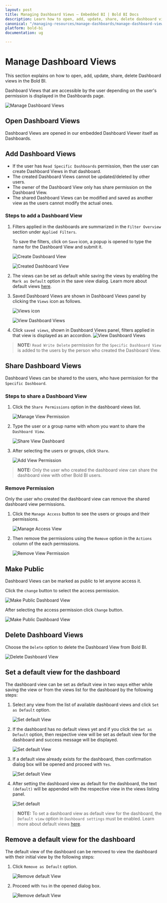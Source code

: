 ```yaml
---
layout: post
title: Managing Dashboard Views – Embedded BI | Bold BI Docs
description: Learn how to open, add, update, share, delete dashboard views and mark dashboard view as public in Bold BI Embedded.
canonical: "/managing-resources/manage-dashboards/manage-dashboard-views/" 
platform: bold-bi
documentation: ug

---
```


# Manage Dashboard Views

This section explains on how to open, add, update, share, delete Dashboard views in the Bold BI.

Dashboard Views that are accessible by the user depending on the user's permission is displayed in the Dashboards page.

![Manage Dashboard Views](/static/assets/managing-resources/manage-dashboards/images/Launch-Dashboard-Views-From-Server.png)

## Open Dashboard Views
Dashboard Views are opened in our embedded Dashboard Viewer itself as Dashboards.
		
## Add Dashboard Views
* If the user has `Read Specific Dashboards` permission, then the user can create Dashboard Views in that dashboard.
* The created Dashboard Views cannot be updated/deleted by other users.
* The owner of the Dashboard View only has share permission on the Dashboard View.
* The shared Dashboard Views can be modified and saved as another view as the users cannot modify the actual ones.  

### Steps to add a Dashboard View

1. Filters applied in the dashboards are summarized in the `Filter Overview` section under `Applied Filters`.

    To save the filters, click on `Save` icon, a popup is opened to type the name for the Dashboard View and submit it.

    ![Create Dashboard View](/static/assets/managing-resources/manage-dashboards/images/Add-Dashboard-View.png)    
    
    ![Created Dashboard View](/static/assets/managing-resources/manage-dashboards/images/Added-Dashboard-View.png#width=65%)

2. The views can be set as default while saving the views by enabling the `Mark as Default` option in the save view dialog. Learn more about default views [here](/site-administration/dashboard-settings/default-views/).

3. Saved Dashboard Views are shown in Dashboard Views panel by clicking the `Views` icon as follows.

   ![Views icon](/static/assets/managing-resources/manage-dashboards/images/views-icon.png)
  
   ![View Dashboard Views](/static/assets/managing-resources/manage-dashboards/images/View-Saved-Dashboard-Views.png)

4. Click `saved views`, shown in Dashboard Views panel, filters applied in that view is displayed as an accordion.
   ![View Dashboard Views](/static/assets/managing-resources/manage-dashboards/images/applied-filters-accordion.png)

> **NOTE:**  `Read Write Delete` permission for the `Specific Dashboard View` is added to the users by the person who created the Dashboard View.

## Share Dashboard Views
Dashboard Views can be shared to the users, who have permission for the `Specific Dashboard`.

### Steps to share a Dashboard View

1. Click the `Share Permissions` option in the dashboard views list.

	![Manage View Permission](/static/assets/managing-resources/manage-dashboards/images/manage-view-permission-context.png)

2. Type the user or a group name with whom you want to share the `Dashboard View`.

	![Share View Dashboard](/static/assets/managing-resources/manage-dashboards/images/share-dashbaord-view.png#width=65%)

3. After selecting the users or groups, click `Share`.

	![Add View Permission](/static/assets/managing-resources/manage-dashboards/images/add-view-permission.png#width=65%)
	
> **NOTE:**  Only the user who created the dashboard view can share the dashboard view with other Bold BI users.

### Remove Permission

Only the user who created the dashboard view can remove the shared dashboard view permissions.

1. Click the `Manage Access` button to see the users or groups and their permissions.

	![Manage Access View](/static/assets/managing-resources/manage-dashboards/images/manage-access-view.png#width=65%)

2. Then remove the permissions using the `Remove` option in the `Actions` column of the each permissions.

    ![Remove View Permission](/static/assets/managing-resources/manage-dashboards/images/remove-view-permission.png#width=55%)
	
## Make Public

Dashboard Views can be marked as public to let anyone access it.

Click the `change` button to select the access permission. 

![Make Public Dashboard View](/static/assets/managing-resources/manage-dashboards/images/change-permission-access.png#width=65%)

After selecting the access permission click `Change` button.

![Make Public Dashboard View](/static/assets/managing-resources/manage-dashboards/images/Make-Public-Dashboard-View.png#width=65%)
		
## Delete Dashboard Views

Choose the `Delete` option to delete the Dashboard View from Bold BI.

![Delete Dashboard View](/static/assets/managing-resources/manage-dashboards/images/Delete-Dashboard-View.png)

## Set a default view for the dashboard

The dashboard view can be set as default view in two ways either while saving the view or from the views list for the dashboard by the following steps:

1. Select any view from the list of available dashboard views and click `Set as Default` option.

    ![Set default View](/static/assets/managing-resources/manage-dashboards/images/set-default-icon.png#width=65%)

2. If the dashboard has no default views yet and if you click the `Set as Default` option, then respective view will be set as default view for the dashboard and success message will be displayed.

    ![Set default View](/static/assets/managing-resources/manage-dashboards/images/set-success.png)

3. If a default view already exists for the dashboard, then confirmation dialog box will be opened and proceed with `Yes`.

    ![Set default View](/static/assets/managing-resources/manage-dashboards/images/multiple-default.png#width=65%)

4. After setting the dashboard view as default for the dashboard, the text `(default)` will be appended with the respective view in the views listing panel.

    ![Set default](/static/assets/managing-resources/manage-dashboards/images/default-view.png#width=65%)

> **NOTE:** To set a dashboard view as default view for the dashboard, the `Default view` option in `Dashboard settings` must be enabled. Learn more about default views [here](/site-administration/dashboard-settings/default-views/).

## Remove a default view for the dashboard

The default view of the dashboard can be removed to view the dashboard with their initial view by the following steps:

1. Click `Remove as Default` option.

    ![Remove default View](/static/assets/managing-resources/manage-dashboards/images/remove-icon.png)

2. Proceed with `Yes` in the opened dialog box.

    ![Remove default View](/static/assets/managing-resources/manage-dashboards/images/remove-default.png#width=65%)